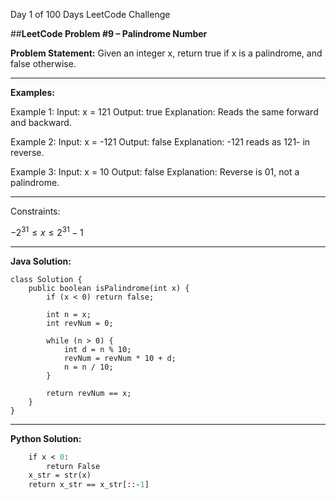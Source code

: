 
Day 1 of 100 Days LeetCode Challenge

##**LeetCode Problem #9 – Palindrome Number**

**Problem Statement:**
Given an integer x, return true if x is a palindrome, and false otherwise.

---

**Examples:**

Example 1:
Input: x = 121
Output: true
Explanation: Reads the same forward and backward.

Example 2:
Input: x = -121
Output: false
Explanation: -121 reads as 121- in reverse.

Example 3:
Input: x = 10
Output: false
Explanation: Reverse is 01, not a palindrome.



---

Constraints:

$-2^{31} \leq x \leq 2^{31} - 1$



---

**Java Solution:**
```
class Solution {
    public boolean isPalindrome(int x) {
        if (x < 0) return false;

        int n = x;
        int revNum = 0;

        while (n > 0) {
            int d = n % 10;
            revNum = revNum * 10 + d;
            n = n / 10;
        }

        return revNum == x;
    }
}
```

---

**Python Solution:**

```def isPalindrome(x: int) -> bool:
    if x < 0:
        return False
    x_str = str(x)
    return x_str == x_str[::-1]

```




